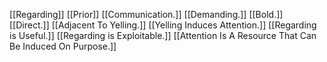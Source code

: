 [[Regarding]]
[[Prior]]
[[Communication.]]
[[Demanding.]]
[[Bold.]]
[[Direct.]]
[[Adjacent To Yelling.]]
[[Yelling Induces Attention.]]
[[Regarding is Useful.]]
[[Regarding is Exploitable.]]
[[Attention Is A Resource That Can Be Induced On Purpose.]]